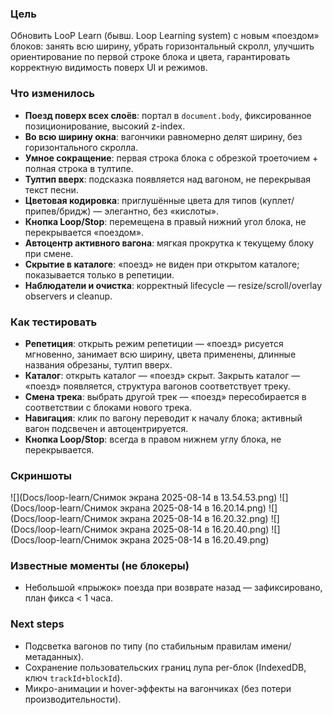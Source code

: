 ### Цель
Обновить LooP Learn (бывш. Loop Learning system) с новым «поездом» блоков: занять всю ширину, убрать горизонтальный скролл, улучшить ориентирование по первой строке блока и цвета, гарантировать корректную видимость поверх UI и режимов.

### Что изменилось
- **Поезд поверх всех слоёв**: портал в `document.body`, фиксированное позиционирование, высокий z-index.
- **Во всю ширину окна**: вагончики равномерно делят ширину, без горизонтального скролла.
- **Умное сокращение**: первая строка блока с обрезкой троеточием + полная строка в тултипе.
- **Тултип вверх**: подсказка появляется над вагоном, не перекрывая текст песни.
- **Цветовая кодировка**: приглушённые цвета для типов (куплет/припев/бридж) — элегантно, без «кислоты».
- **Кнопка Loop/Stop**: перемещена в правый нижний угол блока, не перекрывается «поездом».
- **Автоцентр активного вагона**: мягкая прокрутка к текущему блоку при смене.
- **Скрытие в каталоге**: «поезд» не виден при открытом каталоге; показывается только в репетиции.
- **Наблюдатели и очистка**: корректный lifecycle — resize/scroll/overlay observers и cleanup.

### Как тестировать
- **Репетиция**: открыть режим репетиции — «поезд» рисуется мгновенно, занимает всю ширину, цвета применены, длинные названия обрезаны, тултип вверх.
- **Каталог**: открыть каталог — «поезд» скрыт. Закрыть каталог — «поезд» появляется, структура вагонов соответствует треку.
- **Смена трека**: выбрать другой трек — «поезд» пересобирается в соответствии с блоками нового трека.
- **Навигация**: клик по вагону переводит к началу блока; активный вагон подсвечен и автоцентрируется.
- **Кнопка Loop/Stop**: всегда в правом нижнем углу блока, не перекрывается.

### Скриншоты
![](Docs/loop-learn/Снимок экрана 2025-08-14 в 13.54.53.png)
![](Docs/loop-learn/Снимок экрана 2025-08-14 в 16.20.14.png)
![](Docs/loop-learn/Снимок экрана 2025-08-14 в 16.20.32.png)
![](Docs/loop-learn/Снимок экрана 2025-08-14 в 16.20.40.png)
![](Docs/loop-learn/Снимок экрана 2025-08-14 в 16.20.49.png)

### Известные моменты (не блокеры)
- Небольшой «прыжок» поезда при возврате назад — зафиксировано, план фикса < 1 часа.

### Next steps
- Подсветка вагонов по типу (по стабильным правилам имени/метаданных).
- Сохранение пользовательских границ лупа per-блок (IndexedDB, ключ `trackId+blockId`).
- Микро-анимации и hover-эффекты на вагончиках (без потери производительности).


